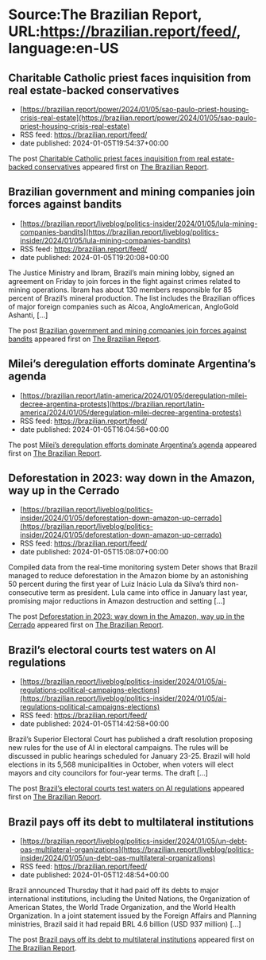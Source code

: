 # Source:The Brazilian Report, URL:https://brazilian.report/feed/, language:en-US

## Charitable Catholic priest faces inquisition from real estate-backed conservatives
 - [https://brazilian.report/power/2024/01/05/sao-paulo-priest-housing-crisis-real-estate](https://brazilian.report/power/2024/01/05/sao-paulo-priest-housing-crisis-real-estate)
 - RSS feed: https://brazilian.report/feed/
 - date published: 2024-01-05T19:54:37+00:00

<p>The post <a href="https://brazilian.report/power/2024/01/05/sao-paulo-priest-housing-crisis-real-estate/">Charitable Catholic priest faces inquisition from real estate-backed conservatives</a> appeared first on <a href="https://brazilian.report">The Brazilian Report</a>.</p>

## Brazilian government and mining companies join forces against bandits
 - [https://brazilian.report/liveblog/politics-insider/2024/01/05/lula-mining-companies-bandits](https://brazilian.report/liveblog/politics-insider/2024/01/05/lula-mining-companies-bandits)
 - RSS feed: https://brazilian.report/feed/
 - date published: 2024-01-05T19:20:08+00:00

<p>The Justice Ministry and Ibram, Brazil’s main mining lobby, signed an agreement on Friday to join forces in the fight against crimes related to mining operations. Ibram has about 130 members responsible for 85 percent of Brazil&#8217;s mineral production. The list includes the Brazilian offices of major foreign companies such as Alcoa, AngloAmerican, AngloGold Ashanti, [&#8230;]</p>
<p>The post <a href="https://brazilian.report/liveblog/politics-insider/2024/01/05/lula-mining-companies-bandits/">Brazilian government and mining companies join forces against bandits</a> appeared first on <a href="https://brazilian.report">The Brazilian Report</a>.</p>

## Milei’s deregulation efforts dominate Argentina’s agenda
 - [https://brazilian.report/latin-america/2024/01/05/deregulation-milei-decree-argentina-protests](https://brazilian.report/latin-america/2024/01/05/deregulation-milei-decree-argentina-protests)
 - RSS feed: https://brazilian.report/feed/
 - date published: 2024-01-05T16:04:56+00:00

<p>The post <a href="https://brazilian.report/latin-america/2024/01/05/deregulation-milei-decree-argentina-protests/">Milei’s deregulation efforts dominate Argentina’s agenda</a> appeared first on <a href="https://brazilian.report">The Brazilian Report</a>.</p>

## Deforestation in 2023: way down in the Amazon, way up in the Cerrado
 - [https://brazilian.report/liveblog/politics-insider/2024/01/05/deforestation-down-amazon-up-cerrado](https://brazilian.report/liveblog/politics-insider/2024/01/05/deforestation-down-amazon-up-cerrado)
 - RSS feed: https://brazilian.report/feed/
 - date published: 2024-01-05T15:08:07+00:00

<p>Compiled data from the real-time monitoring system Deter shows that Brazil managed to reduce deforestation in the Amazon biome by an astonishing 50 percent during the first year of Luiz Inácio Lula da Silva&#8217;s third non-consecutive term as president. Lula came into office in January last year, promising major reductions in Amazon destruction and setting [&#8230;]</p>
<p>The post <a href="https://brazilian.report/liveblog/politics-insider/2024/01/05/deforestation-down-amazon-up-cerrado/">Deforestation in 2023: way down in the Amazon, way up in the Cerrado</a> appeared first on <a href="https://brazilian.report">The Brazilian Report</a>.</p>

## Brazil’s electoral courts test waters on AI regulations
 - [https://brazilian.report/liveblog/politics-insider/2024/01/05/ai-regulations-political-campaigns-elections](https://brazilian.report/liveblog/politics-insider/2024/01/05/ai-regulations-political-campaigns-elections)
 - RSS feed: https://brazilian.report/feed/
 - date published: 2024-01-05T14:42:58+00:00

<p>Brazil&#8217;s Superior Electoral Court has published a draft resolution proposing new rules for the use of AI in electoral campaigns. The rules will be discussed in public hearings scheduled for January 23-25. Brazil will hold elections in its 5,568 municipalities in October, when voters will elect mayors and city councilors for four-year terms. The draft [&#8230;]</p>
<p>The post <a href="https://brazilian.report/liveblog/politics-insider/2024/01/05/ai-regulations-political-campaigns-elections/">Brazil&#8217;s electoral courts test waters on AI regulations</a> appeared first on <a href="https://brazilian.report">The Brazilian Report</a>.</p>

## Brazil pays off its debt to multilateral institutions
 - [https://brazilian.report/liveblog/politics-insider/2024/01/05/un-debt-oas-multilateral-organizations](https://brazilian.report/liveblog/politics-insider/2024/01/05/un-debt-oas-multilateral-organizations)
 - RSS feed: https://brazilian.report/feed/
 - date published: 2024-01-05T12:48:54+00:00

<p>Brazil announced Thursday that it had paid off its debts to major international institutions, including the United Nations, the Organization of American States, the World Trade Organization, and the World Health Organization. In a joint statement issued by the Foreign Affairs and Planning ministries, Brazil said it had repaid BRL 4.6 billion (USD 937 million) [&#8230;]</p>
<p>The post <a href="https://brazilian.report/liveblog/politics-insider/2024/01/05/un-debt-oas-multilateral-organizations/">Brazil pays off its debt to multilateral institutions</a> appeared first on <a href="https://brazilian.report">The Brazilian Report</a>.</p>

